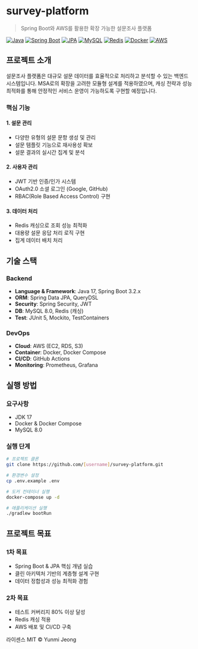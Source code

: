 # survey-platform

> Spring Boot와 AWS를 활용한 확장 가능한 설문조사 플랫폼

[![Java](https://img.shields.io/badge/Java-17-007396?logo=java)](https://adoptium.net/)
[![Spring Boot](https://img.shields.io/badge/Spring_Boot-3.2.x-6DB33F?logo=springboot)](https://spring.io/projects/spring-boot)
[![JPA](https://img.shields.io/badge/JPA-3.2.x-6DB33F?logo=hibernate)](https://spring.io/projects/spring-data-jpa)
[![MySQL](https://img.shields.io/badge/MySQL-8.0-4479A1?logo=mysql&logoColor=white)](https://www.mysql.com/)
[![Redis](https://img.shields.io/badge/Redis-7.0-DC382D?logo=redis&logoColor=white)](https://redis.io/)
[![Docker](https://img.shields.io/badge/Docker-24.0.5-2496ED?logo=docker&logoColor=white)](https://www.docker.com/)
[![AWS](https://img.shields.io/badge/AWS-EC2_&_RDS-232F3E?logo=amazonaws)](https://aws.amazon.com/)


## 프로젝트 소개

설문조사 플랫폼은 대규모 설문 데이터를 효율적으로 처리하고 분석할 수 있는 백엔드 시스템입니다. MSA로의 확장을 고려한 모듈형 설계를 적용하였으며, 캐싱 전략과 성능 최적화를 통해 안정적인 서비스 운영이 가능하도록 구현할 예정입니다.

### 핵심 기능

#### 1. 설문 관리
- 다양한 유형의 설문 문항 생성 및 관리
- 설문 템플릿 기능으로 재사용성 확보
- 설문 결과의 실시간 집계 및 분석

#### 2. 사용자 관리
- JWT 기반 인증/인가 시스템
- OAuth2.0 소셜 로그인 (Google, GitHub)
- RBAC(Role Based Access Control) 구현

#### 3. 데이터 처리
- Redis 캐싱으로 조회 성능 최적화
- 대용량 설문 응답 처리 로직 구현
- 집계 데이터 배치 처리

## 기술 스택

### Backend
- **Language & Framework**: Java 17, Spring Boot 3.2.x
- **ORM**: Spring Data JPA, QueryDSL
- **Security**: Spring Security, JWT
- **DB**: MySQL 8.0, Redis (캐싱)
- **Test**: JUnit 5, Mockito, TestContainers

### DevOps
- **Cloud**: AWS (EC2, RDS, S3)
- **Container**: Docker, Docker Compose
- **CI/CD**: GitHub Actions
- **Monitoring**: Prometheus, Grafana

## 실행 방법

### 요구사항
- JDK 17
- Docker & Docker Compose
- MySQL 8.0

### 실행 단계
```bash
# 프로젝트 클론
git clone https://github.com/[username]/survey-platform.git

# 환경변수 설정
cp .env.example .env

# 도커 컨테이너 실행
docker-compose up -d

# 애플리케이션 실행
./gradlew bootRun
```

## 프로젝트 목표

### 1차 목표

- Spring Boot & JPA 핵심 개념 실습
- 클린 아키텍처 기반의 계층형 설계 구현
- 데이터 정합성과 성능 최적화 경험

### 2차 목표

- 테스트 커버리지 80% 이상 달성
- Redis 캐싱 적용
- AWS 배포 및 CI/CD 구축

라이센스
MIT © Yunmi Jeong
